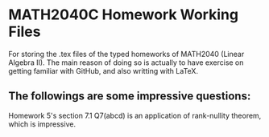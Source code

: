 # MATH2040C Homework Working Files

For storing the .tex files of the typed homeworks of MATH2040 (Linear Algebra II). 
The main reason of doing so is actually to have exercise on getting familiar with GitHub, and also writting with LaTeX.

## The followings are some impressive questions:

Homework 5's section 7.1 Q7(abcd) is an application of rank-nullity theorem, which is impressive.

